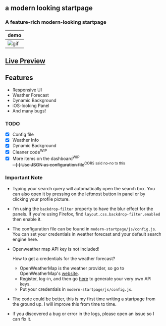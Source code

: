 ## a modern looking startpage

### A feature-rich modern-looking startpage

| demo |
| --- |
| ![gif](gif.gif) |

## [Live Preview](https://manilarome.github.io/modern-startpage/)

## Features

+ Responsive UI
+ Weather Forecast
+ Dynamic Background
+ iOS-looking Panel
+ And many bugs!

### TODO

- [x] Config file  
- [x] Weather Info  
- [x] Dynamic Background   
- [x] Cleaner code<sup>WIP</sup>  
- [x] More items on the dashboard<sup>WIP</sup>  
~~- [ ] Use JSON as configuration file~~<sup>CORS said no-no to this</sup>

### Important Note

+ Typing your search query will automatically open the search box. You can also open it by pressing on the leftmost button in panel or by clicking your profile picture.
+ I'm using the `backdrop-filter` property to have the blur effect for the panels. If you're using Firefox, find `layout.css.backdrop-filter.enabled` then enable it.
+ The configuration file can be found in `modern-startpage/js/config.js`. You can set your credentials in weather forecast and your default search engine here.
+ Openweather map API key is not included!

	How to get a credentials for the weather forecast?

	- OpenWeatherMap is the weather provider, so go to OpenWeatherMap's [website](https://home.openweathermap.org/).
	- Register, log-in, and then go [here](https://home.openweathermap.org/api_keys) to generate your very own API keys. 
	- Put your credentials in `modern-startpage/js/config.js`.

+ The code could be better, this is my first time writing a startpage from the ground up. I will improve this from time to time.
+ If you discovered a bug or error in the logs, please open an issue so I can fix it.